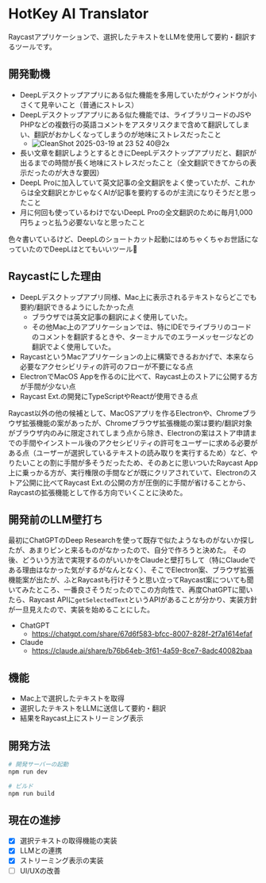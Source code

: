 # HotKey AI Translator

Raycastアプリケーションで、選択したテキストをLLMを使用して要約・翻訳するツールです。

## 開発動機

- DeepLデスクトップアプリにある似た機能を多用していたがウィンドウが小さくて見辛いこと（普通にストレス）
- DeepLデスクトップアプリにある似た機能では、ライブラリコードのJSやPHPなどの複数行の英語コメントをアスタリスクまで含めて翻訳してしまい、翻訳がおかしくなってしまうのが地味にストレスだったこと
  - ![CleanShot 2025-03-19 at 23 52 40@2x](https://github.com/user-attachments/assets/91f13fe0-29b6-404a-8ce1-bf21160d931e)
- 長い文章を翻訳しようとするときにDeepLデスクトップアプリだと、翻訳が出るまでの時間が長く地味にストレスだったこと（全文翻訳できてからの表示だったのが大きな要因）
- DeepL Proに加入していて英文記事の全文翻訳をよく使っていたが、これからは全文翻訳とかじゃなくAIが記事を要約するのが主流になりそうだと思ったこと
- 月に何回も使っているわけでないDeepL Proの全文翻訳のために毎月1,000円ちょっと払う必要ないなと思ったこと

色々書いているけど、DeepLのショートカット起動にはめちゃくちゃお世話になっていたのでDeepLはとてもいいツール🐨

## Raycastにした理由

- DeepLデスクトップアプリ同様、Mac上に表示されるテキストならどこでも要約/翻訳できるようにしたかった点
  - ブラウザでは英文記事の翻訳によく使用していた。
  - その他Mac上のアプリケーションでは、特にIDEでライブラリのコードのコメントを翻訳するときや、ターミナルでのエラーメッセージなどの翻訳でよく使用していた。
- RaycastというMacアプリケーションの上に構築できるおかげで、本来なら必要なアクセシビリティの許可のフローが不要になる点
- ElectronでMacOS Appを作るのに比べて、Raycast上のストアに公開する方が手間が少ない点
- Raycast Ext.の開発にTypeScriptやReactが使用できる点

Raycast以外の他の候補として、MacOSアプリを作るElectronや、Chromeブラウザ拡張機能の案があったが、Chromeブラウザ拡張機能の案は要約/翻訳対象がブラウザ内のみに限定されてしまう点から除き、Electronの案はストア申請までの手間やインストール後のアクセシビリティの許可をユーザーに求める必要がある点（ユーザーが選択しているテキストの読み取りを実行するため）など、やりたいことの割に手間が多そうだったため、そのあとに思いついたRaycast App上に乗っかる方が、実行権限の手間などが既にクリアされていて、Electronのストア公開に比べてRaycast Ext.の公開の方が圧倒的に手間が省けることから、Raycastの拡張機能として作る方向でいくことに決めた。

## 開発前のLLM壁打ち

最初にChatGPTのDeep Researchを使って既存で似たようなものがないか探したが、あまりピンと来るものがなかったので、自分で作ろうと決めた。
その後、どういう方法で実現するのがいいかをClaudeと壁打ちして（特にClaudeである理由はなかった気がするがなんとなく）、そこでElectron案、ブラウザ拡張機能案が出たが、ふとRaycastも行けそうと思い立ってRaycast案についても聞いてみたところ、一番良さそうだったのでこの方向性で、再度ChatGPTに聞いたら、Raycast APIに`getSelectedText`というAPIがあることが分かり、実装方針が一旦見えたので、実装を始めることにした。

- ChatGPT
  - https://chatgpt.com/share/67d6f583-bfcc-8007-828f-2f7a1614efaf
- Claude
  - https://claude.ai/share/b76b64eb-3f61-4a59-8ce7-8adc40082baa

## 機能

- Mac上で選択したテキストを取得
- 選択したテキストをLLMに送信して要約・翻訳
- 結果をRaycast上にストリーミング表示

## 開発方法

```bash
# 開発サーバーの起動
npm run dev

# ビルド
npm run build
```

## 現在の進捗

- [x] 選択テキストの取得機能の実装
- [x] LLMとの連携
- [x] ストリーミング表示の実装
- [ ] UI/UXの改善

